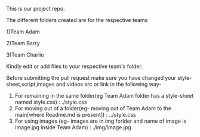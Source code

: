 This is our project repo.

The different folders created are for the respective teams

1)Team Adam

2)Team Barry

3)Team Charlie

Kindly edit or add files to your respective team's folder.


Before submitting the pull request make sure you have changed your style-sheet,script,images and videos src or link in the following way-

1) For remaining in the same folder(eg Team Adam folder has a style-sheet named style.css) :  ./style.css
2) For moving out of a folder(eg- moving out of Team Adam to the main[where Readme.md is present]) : ../style.css 
3) For using images (eg- images are in img forlder and name of image is image.jpg inside Team Adam) : ./img/image.jpg
